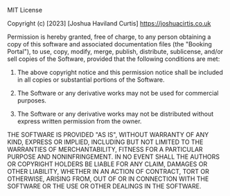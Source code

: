 MIT License

Copyright (c) [2023] [Joshua Haviland Curtis] https://joshuacirtis.co.uk

Permission is hereby granted, free of charge, to any person obtaining a copy of this software and associated documentation files (the "Booking Portal"), to use, copy, modify, merge, publish, distribute, sublicense, and/or sell copies of the Software, provided that the following conditions are met:

1. The above copyright notice and this permission notice shall be included in all copies or substantial portions of the Software.

2. The Software or any derivative works may not be used for commercial purposes.

3. The Software or any derivative works may not be distributed without express written permission from the owner.

THE SOFTWARE IS PROVIDED "AS IS", WITHOUT WARRANTY OF ANY KIND, EXPRESS OR IMPLIED, INCLUDING BUT NOT LIMITED TO THE WARRANTIES OF MERCHANTABILITY, FITNESS FOR A PARTICULAR PURPOSE AND NONINFRINGEMENT. IN NO EVENT SHALL THE AUTHORS OR COPYRIGHT HOLDERS BE LIABLE FOR ANY CLAIM, DAMAGES OR OTHER LIABILITY, WHETHER IN AN ACTION OF CONTRACT, TORT OR OTHERWISE, ARISING FROM, OUT OF OR IN CONNECTION WITH THE SOFTWARE OR THE USE OR OTHER DEALINGS IN THE SOFTWARE.
